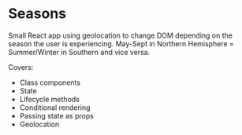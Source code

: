 # Seasons

Small React app using geolocation to change DOM depending on the season the user is experiencing.
May-Sept in Northern Hemisphere = Summer/Winter in Southern and vice versa.

Covers:

- Class components
- State
- Lifecycle methods
- Conditional rendering
- Passing state as props
- Geolocation
